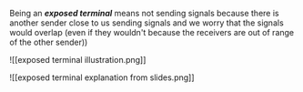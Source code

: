 Being an _**exposed terminal**_ means not sending signals because there is another sender close to us sending signals and we worry that the signals would overlap (even if they wouldn't because the receivers are out of range of the other sender))

![[exposed terminal illustration.png]]

![[exposed terminal explanation from slides.png]]